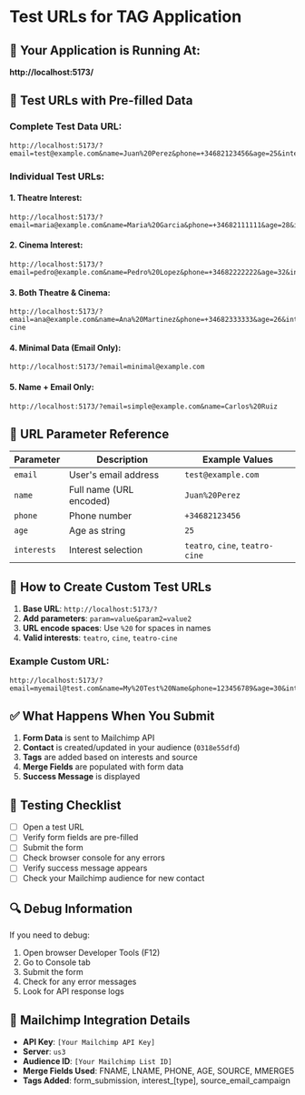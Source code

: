 # Test URLs for TAG Application

## 🚀 **Your Application is Running At:**
**http://localhost:5173/**

## 🧪 **Test URLs with Pre-filled Data**

### **Complete Test Data URL:**
```
http://localhost:5173/?email=test@example.com&name=Juan%20Perez&phone=+34682123456&age=25&interests=teatro
```

### **Individual Test URLs:**

#### **1. Theatre Interest:**
```
http://localhost:5173/?email=maria@example.com&name=Maria%20Garcia&phone=+34682111111&age=28&interests=teatro
```

#### **2. Cinema Interest:**
```
http://localhost:5173/?email=pedro@example.com&name=Pedro%20Lopez&phone=+34682222222&age=32&interests=cine
```

#### **3. Both Theatre & Cinema:**
```
http://localhost:5173/?email=ana@example.com&name=Ana%20Martinez&phone=+34682333333&age=26&interests=teatro-cine
```

#### **4. Minimal Data (Email Only):**
```
http://localhost:5173/?email=minimal@example.com
```

#### **5. Name + Email Only:**
```
http://localhost:5173/?email=simple@example.com&name=Carlos%20Ruiz
```

## 📝 **URL Parameter Reference**

| Parameter | Description | Example Values |
|-----------|-------------|----------------|
| `email` | User's email address | `test@example.com` |
| `name` | Full name (URL encoded) | `Juan%20Perez` |
| `phone` | Phone number | `+34682123456` |
| `age` | Age as string | `25` |
| `interests` | Interest selection | `teatro`, `cine`, `teatro-cine` |

## 🔧 **How to Create Custom Test URLs**

1. **Base URL**: `http://localhost:5173/?`
2. **Add parameters**: `param=value&param2=value2`
3. **URL encode spaces**: Use `%20` for spaces in names
4. **Valid interests**: `teatro`, `cine`, `teatro-cine`

### **Example Custom URL:**
```
http://localhost:5173/?email=myemail@test.com&name=My%20Test%20Name&phone=123456789&age=30&interests=cine
```

## ✅ **What Happens When You Submit**

1. **Form Data** is sent to Mailchimp API
2. **Contact** is created/updated in your audience (`0318e55dfd`)
3. **Tags** are added based on interests and source
4. **Merge Fields** are populated with form data
5. **Success Message** is displayed

## 🎯 **Testing Checklist**

- [ ] Open a test URL
- [ ] Verify form fields are pre-filled
- [ ] Submit the form
- [ ] Check browser console for any errors
- [ ] Verify success message appears
- [ ] Check your Mailchimp audience for new contact

## 🔍 **Debug Information**

If you need to debug:
1. Open browser Developer Tools (F12)
2. Go to Console tab
3. Submit the form
4. Check for any error messages
5. Look for API response logs

## 📧 **Mailchimp Integration Details**

- **API Key**: `[Your Mailchimp API Key]`
- **Server**: `us3`
- **Audience ID**: `[Your Mailchimp List ID]`
- **Merge Fields Used**: FNAME, LNAME, PHONE, AGE, SOURCE, MMERGE5
- **Tags Added**: form_submission, interest_[type], source_email_campaign

